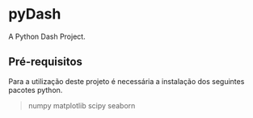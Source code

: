 # pyDash
A Python Dash Project.

## Pré-requisitos

Para a utilização deste projeto é necessária a instalação dos seguintes pacotes python.

> numpy
> matplotlib
> scipy
> seaborn
